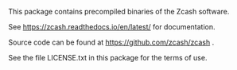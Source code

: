 This package contains precompiled binaries of the Zcash software.

See https://zcash.readthedocs.io/en/latest/ for documentation.

Source code can be found at https://github.com/zcash/zcash .

See the file LICENSE.txt in this package for the terms of use.
